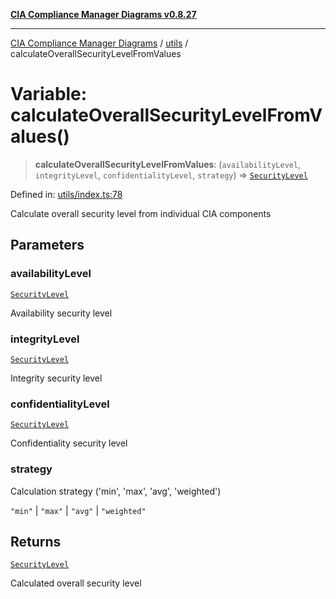 [**CIA Compliance Manager Diagrams v0.8.27**](../../README.md)

***

[CIA Compliance Manager Diagrams](../../modules.md) / [utils](../README.md) / calculateOverallSecurityLevelFromValues

# Variable: calculateOverallSecurityLevelFromValues()

> **calculateOverallSecurityLevelFromValues**: (`availabilityLevel`, `integrityLevel`, `confidentialityLevel`, `strategy`) => [`SecurityLevel`](../../types/cia/type-aliases/SecurityLevel.md)

Defined in: [utils/index.ts:78](https://github.com/Hack23/cia-compliance-manager/blob/26bb73ca86d23be8656cdd29d12202323a449310/src/utils/index.ts#L78)

Calculate overall security level from individual CIA components

## Parameters

### availabilityLevel

[`SecurityLevel`](../../types/cia/type-aliases/SecurityLevel.md)

Availability security level

### integrityLevel

[`SecurityLevel`](../../types/cia/type-aliases/SecurityLevel.md)

Integrity security level

### confidentialityLevel

[`SecurityLevel`](../../types/cia/type-aliases/SecurityLevel.md)

Confidentiality security level

### strategy

Calculation strategy ('min', 'max', 'avg', 'weighted')

`"min"` | `"max"` | `"avg"` | `"weighted"`

## Returns

[`SecurityLevel`](../../types/cia/type-aliases/SecurityLevel.md)

Calculated overall security level
